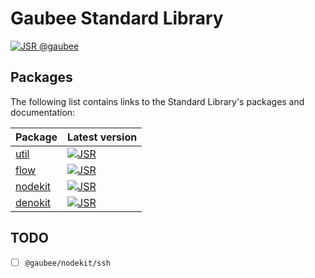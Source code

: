 # Gaubee Standard Library

[![JSR @gaubee](https://jsr.io/badges/@gaubee)](https://jsr.io/@gaubee)

## Packages

The following list contains links to the Standard Library's packages and documentation:

| Package                                   | Latest version                                                                  |
| ----------------------------------------- | ------------------------------------------------------------------------------- |
| [util](https://jsr.io/@gaubee/util)       | [![JSR](https://jsr.io/badges/@gaubee/util)](https://jsr.io/@gaubee/util)       |
| [flow](https://jsr.io/@gaubee/flow)       | [![JSR](https://jsr.io/badges/@gaubee/flow)](https://jsr.io/@gaubee/flow)       |
| [nodekit](https://jsr.io/@gaubee/nodekit) | [![JSR](https://jsr.io/badges/@gaubee/nodekit)](https://jsr.io/@gaubee/nodekit) |
| [denokit](https://jsr.io/@gaubee/denokit) | [![JSR](https://jsr.io/badges/@gaubee/denokit)](https://jsr.io/@gaubee/denokit) |

## TODO

- [ ] `@gaubee/nodekit/ssh`
